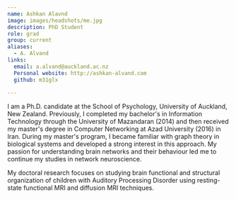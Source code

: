 ```yaml
---
name: Ashkan Alavnd
image: images/headshots/me.jpg
description: PhD Student
role: grad
group: current
aliases:
  - A. Alvand
links:
  email: a.alvand@auckland.ac.nz
  Personal website: http://ashkan-alvand.com
  github: m31glx
  
---
```


I am a Ph.D. candidate at the School of Psychology, University of Auckland, New Zealand. Previously, I completed my bachelor's in Information Technology through the University of Mazandaran (2014) and then received my master's degree in Computer Networking at Azad University (2016) in Iran. During my master's program, I became familiar with graph theory in biological systems and developed a strong interest in this approach. My passion for understanding brain networks and their behaviour led me to continue my studies in network neuroscience.

My doctoral research focuses on studying brain functional and structural organization of children with Auditory Processing Disorder using resting-state functional MRI and diffusion MRI techniques.
